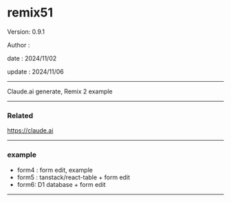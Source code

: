# remix51

 Version: 0.9.1

 Author :

 date :  2024/11/02

 update  : 2024/11/06 

***

Claude.ai generate, Remix 2 example

***
### Related

https://claude.ai

***
### example

* form4 : form edit, example
* form5 : tanstack/react-table + form edit
* form6: D1 database + form edit

***
